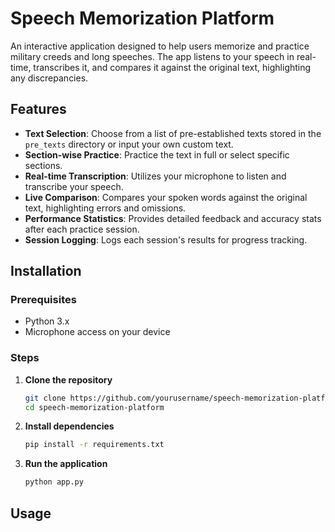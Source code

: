 # Speech Memorization Platform

An interactive application designed to help users memorize and practice military creeds and long speeches. The app listens to your speech in real-time, transcribes it, and compares it against the original text, highlighting any discrepancies.

## Features

- **Text Selection**: Choose from a list of pre-established texts stored in the `pre_texts` directory or input your own custom text.
- **Section-wise Practice**: Practice the text in full or select specific sections.
- **Real-time Transcription**: Utilizes your microphone to listen and transcribe your speech.
- **Live Comparison**: Compares your spoken words against the original text, highlighting errors and omissions.
- **Performance Statistics**: Provides detailed feedback and accuracy stats after each practice session.
- **Session Logging**: Logs each session's results for progress tracking.

## Installation

### Prerequisites

- Python 3.x
- Microphone access on your device

### Steps

1. **Clone the repository**

   ```bash
   git clone https://github.com/yourusername/speech-memorization-platform.git
   cd speech-memorization-platform
   ```

2. **Install dependencies**

   ```bash
   pip install -r requirements.txt
   ```

3. **Run the application**

   ```bash
   python app.py
   ```

## Usage

